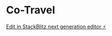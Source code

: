 # Co-Travel

[Edit in StackBlitz next generation editor ⚡️](https://stackblitz.com/~/github.com/Sasidharpeteti/Co-Travel)